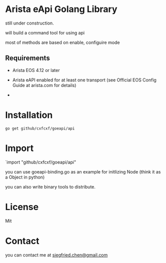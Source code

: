 # Arista eApi Golang Library

still under construction.

will build a command tool for using api

most of methods are based on enable, configuire mode


## Requirements

* Arista EOS 4.12 or later
* Arista eAPI enabled for at least one transport (see Official EOS Config Guide
  at arista.com for details)

* 

# Installation

`go get github/cxfcxf/goeapi/api`

# Import

`import "github/cxfcxf/goeapi/api"


you can use goeapi-binding.go as an example for initlizing Node (think it as a Object in python)

you can also write binary tools to distribute.


# License

Mit

# Contact

you can contact me at siegfried.chen@gmail.com